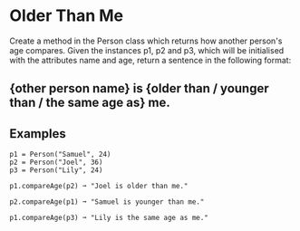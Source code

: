 # Older Than Me
Create a method in the Person class which returns how another person's age compares. Given the instances p1, p2 and p3, which will be initialised with the attributes name and age, return a sentence in the following format:

## {other person name} is {older than / younger than / the same age as} me.

## Examples
```
p1 = Person("Samuel", 24)
p2 = Person("Joel", 36)
p3 = Person("Lily", 24)
```
```
p1.compareAge(p2) ➞ "Joel is older than me."

p2.compareAge(p1) ➞ "Samuel is younger than me."

p1.compareAge(p3) ➞ "Lily is the same age as me."
```
